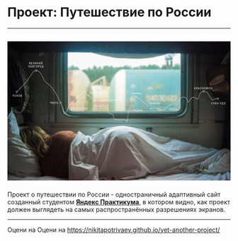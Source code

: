 # Проект: Путешествие по России
---
![Вагон купе и вектор маршрута](./images/lead-polka.jpg)
---
Проект о путешествии по России - одностраничный адаптивный сайт созданный студентом __[Яндекс Практикума](https://practicum.yandex.ru/)__, в котором видно, как проект должен выглядеть на самых распространённых разрешениях экранов.
___
Оцени на Оцени на https://nikitapotrivaev.github.io/yet-another-project/